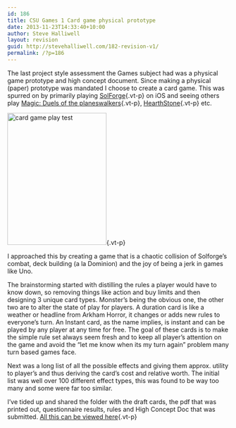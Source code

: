 ```yaml
---
id: 186
title: CSU Games 1 Card game physical prototype
date: 2013-11-23T14:33:40+10:00
author: Steve Halliwell
layout: revision
guid: http://stevehalliwell.com/182-revision-v1/
permalink: /?p=186
---
```

The last project style assessment the Games subject had was a physical game prototype and high concept document. Since making a physical (paper) prototype was mandated I choose to create a card game. This was spurred on by primarily playing [SolForge](http://solforgegame.com/){.vt-p} on iOS and seeing others play [Magic: Duels of the planeswalkers](http://store.steampowered.com/app/97330/){.vt-p}, [HearthStone](http://us.battle.net/hearthstone/en/){.vt-p} etc.

[<img loading="lazy" class="alignnone size-medium wp-image-185" alt="card game play test" src="http://stevehalliwell.com/wp-content/uploads/2013/11/card-game-play-test-225x300.jpg" width="225" height="300" srcset="http://stevehalliwell.com/wp-content/uploads/2013/11/card-game-play-test-225x300.jpg 225w, http://stevehalliwell.com/wp-content/uploads/2013/11/card-game-play-test.jpg 276w" sizes="(max-width: 225px) 100vw, 225px" />](http://stevehalliwell.com/wp-content/uploads/2013/11/card-game-play-test.jpg){.vt-p}

I approached this by creating a game that is a chaotic collision of Solforge&#8217;s combat, deck building (a la Dominion) and the joy of being a jerk in games like Uno.

The brainstorming started with distilling the rules a player would have to know down, so removing things like action and buy limits and then designing 3 unique card types. Monster&#8217;s being the obvious one, the other two are to alter the state of play for players. A duration card is like a weather or headline from Arkham Horror, it changes or adds new rules to everyone&#8217;s turn. An Instant card, as the name implies, is instant and can be played by any player at any time for free. The goal of these cards is to make the simple rule set always seem fresh and to keep all player&#8217;s attention on the game and avoid the &#8220;let me know when its my turn again&#8221; problem many turn based games face.

Next was a long list of all the possible effects and giving them approx. utility to player&#8217;s and thus deriving the card&#8217;s cost and relative worth. The initial list was well over 100 different effect types, this was found to be way too many and some were far too similar.

I&#8217;ve tided up and shared the folder with the draft cards, the pdf that was printed out, questionnaire results, rules and High Concept Doc that was submitted. [All this can be viewed here](https://drive.google.com/folderview?id=0B3IiDGqoOqoSU3VHQmpOREV4WUk&usp=sharing){.vt-p}